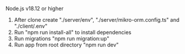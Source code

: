 
Node.js v18.12 or higher

1. After clone create "./server/env", "./server/mikro-orm.config.ts" and "./client/.env"
2. Run "npm run install-all" to install dependencies
3. Run migrations "npm run migration:up"
4. Run app from root directory "npm run dev"
